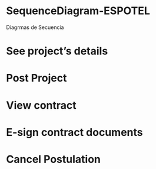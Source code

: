 # SequenceDiagram-ESPOTEL

Diagrmas de Secuencia 

# See project’s details 
# Post Project  
# View contract  
# E-sign contract documents 
# Cancel Postulation
